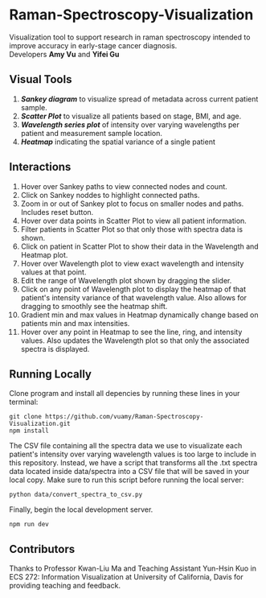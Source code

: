 # Raman-Spectroscopy-Visualization
Visualization tool to support research in raman spectroscopy intended to improve accuracy in early-stage cancer diagnosis.\
Developers **Amy Vu** and **Yifei Gu**

## Visual Tools
1. ***Sankey diagram*** to visualize spread of metadata across current patient sample.
2. ***Scatter Plot*** to visualize all patients based on stage, BMI, and age.
3. ***Wavelength series plot*** of intensity over varying wavelengths per patient and measurement sample location.
4. ***Heatmap*** indicating the spatial variance of a single patient

## Interactions
1. Hover over Sankey paths to view connected nodes and count.
2. Click on Sankey noddes to highlight connected paths.
3. Zoom in or out of Sankey plot to focus on smaller nodes and paths. Includes reset button.
4. Hover over data points in Scatter Plot to view all patient information.
5. Filter patients in Scatter Plot so that only those with spectra data is shown.
6. Click on patient in Scatter Plot to show their data in the Wavelength and Heatmap plot.
7. Hover over Wavelength plot to view exact wavelength and intensity values at that point.
8. Edit the range of Wavelength plot shown by dragging the slider.
9. Click on any point of Wavelength plot to display the heatmap of that patient's intensity variance of that wavelength value. Also allows for dragging to smoothly see the heatmap shift.
10. Gradient min and max values in Heatmap dynamically change based on patients min and max intensities.
11. Hover over any point in Heatmap to see the line, ring, and intensity values. Also updates the Wavelength plot so that only the associated spectra is displayed.

## Running Locally
Clone program and install all depencies by running these lines in your terminal:
```
git clone https://github.com/vuamy/Raman-Spectroscopy-Visualization.git
npm install
```
The CSV file containing all the spectra data we use to visualizate each patient's intensity over varying wavelength values is too large to include in this repository. Instead, we have a script that transforms all the .txt spectra data located inside data/spectra into a CSV file that will be saved in your local copy. Make sure to run this script before running the local server:
```
python data/convert_spectra_to_csv.py
```
Finally, begin the local development server.
```
npm run dev
```

## Contributors
Thanks to Professor Kwan-Liu Ma and Teaching Assistant Yun-Hsin Kuo in ECS 272: Information Visualization at University of California, Davis for providing teaching and feedback.
